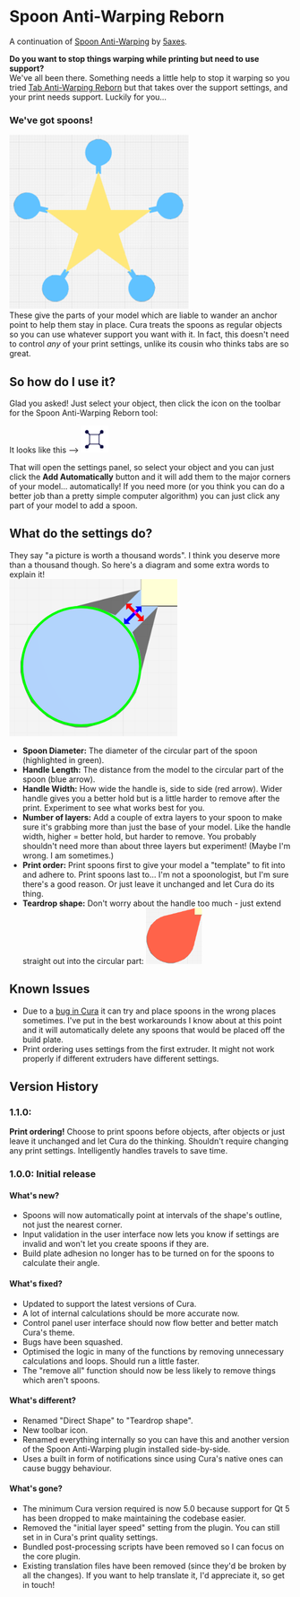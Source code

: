 # Spoon Anti-Warping Reborn

A continuation of [Spoon Anti-Warping](https://github.com/5axes/SpoonAntiWarping/) by [5axes](https://github.com/5axes/).


**Do you want to stop things warping while printing but need to use support?**  
We've all been there. Something needs a little help to stop it warping so you tried [Tab Anti-Warping Reborn](https://github.com/slashee-the-Cow/TabAntiWarpingReborn/) but that takes over the support settings, and your print needs support. Luckily for you...
### We've got spoons!
![A star with a spoon attached to each point](/images/spoons_header.webp)  
These give the parts of your model which are liable to wander an anchor point to help them stay in place. Cura treats the spoons as regular objects so you can use whatever support you want with it. In fact, this doesn't need to control *any* of your print settings, unlike its cousin who thinks tabs are so great.

## So how do I use it?
Glad you asked! Just select your object, then click the icon on the toolbar for the Spoon Anti-Warping Reborn tool:

It looks like this --> ![Toolbar icon for Spoon Anti-Warping Reborn](/images/toolbar_icon.webp)

That will open the settings panel, so select your object and you can just click the **Add Automatically** button and it will add them to the major corners of your model... automatically! If you need more (or you think you can do a better job than a pretty simple computer algorithm) you can just click any part of your model to add a spoon.

## What do the settings do?
They say "a picture is worth a thousand words". I think you deserve more than a thousand though. So here's a diagram and some extra words to explain it!  
![Diagram highlighting different parts of an anti-warping spoon](/images/settings_diagram.webp)
- **Spoon Diameter:** The diameter of the circular part of the spoon (highlighted in green).
- **Handle Length:** The distance from the model to the circular part of the spoon (blue arrow).
- **Handle Width:** How wide the handle is, side to side (red arrow). Wider handle gives you a better hold but is a little harder to remove after the print. Experiment to see what works best for you.
- **Number of layers:** Add a couple of extra layers to your spoon to make sure it's grabbing more than just the base of your model. Like the handle width, higher = better hold, but harder to remove. You probably shouldn't need more than about three layers but experiment! (Maybe I'm wrong. I am sometimes.)
- **Print order:** Print spoons first to give your model a "template" to fit into and adhere to. Print spoons last to... I'm not a spoonologist, but I'm sure there's a good reason. Or just leave it unchanged and let Cura do its thing.
- **Teardrop shape:** Don't worry about the handle too much - just extend straight out into the circular part: ![Image of "Teardrop shape" style spoon](/images/teardrop_shape.webp)

## Known Issues
- Due to a [bug in Cura](https://github.com/Ultimaker/Cura/issues/20488) it can try and place spoons in the wrong places sometimes. I've put in the best workarounds I know about at this point and it will automatically delete any spoons that would be placed off the build plate.
- Print ordering uses settings from the first extruder. It might not work properly if different extruders have different settings.

## Version History
### 1.1.0:
**Print ordering!** Choose to print spoons before objects, after objects or just leave it unchanged and let Cura do the thinking. Shouldn't require changing any print settings. Intelligently handles travels to save time.
### 1.0.0: Initial release
#### What's new?
- Spoons will now automatically point at intervals of the shape's outline, not just the nearest corner.
- Input validation in the user interface now lets you know if settings are invalid and won't let you create spoons if they are.
- Build plate adhesion no longer has to be turned on for the spoons to calculate their angle.
#### What's fixed?
- Updated to support the latest versions of Cura.
- A lot of internal calculations should be more accurate now.
- Control panel user interface should now flow better and better match Cura's theme.
- Bugs have been squashed.
- Optimised the logic in many of the functions by removing unnecessary calculations and loops. Should run a little faster.
- The "remove all" function should now be less likely to remove things which aren't spoons.
#### What's different?
- Renamed "Direct Shape" to "Teardrop shape".
- New toolbar icon.
- Renamed everything internally so you can have this and another version of the Spoon Anti-Warping plugin installed side-by-side.
- Uses a built in form of notifications since using Cura's native ones can cause buggy behaviour.
#### What's gone?
- The minimum Cura version required is now 5.0 because support for Qt 5 has been dropped to make maintaining the codebase easier.
- Removed the "initial layer speed" setting from the plugin. You can still set in in Cura's print quality settings.
- Bundled post-processing scripts have been removed so I can focus on the core plugin.
- Existing translation files have been removed (since they'd be broken by all the changes). If you want to help translate it, I'd appreciate it, so get in touch!